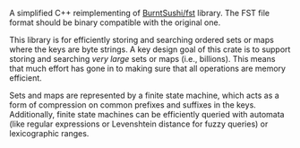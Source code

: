 A simplified C++ reimplementing of [BurntSushi/fst](https://github.com/BurntSushi/fst) library. The FST file format should be binary compatible with the original one. 

This library is for efficiently storing and searching ordered sets or maps where the keys are byte strings. A key design goal of this crate is to support storing and searching *very large* sets or maps (i.e., billions). This means that much effort has gone in to making sure that all operations are memory efficient.

Sets and maps are represented by a finite state machine, which acts as a form of compression on common prefixes and suffixes in the keys. Additionally, finite state machines can be efficiently queried with automata (like regular expressions or Levenshtein distance for fuzzy queries) or lexicographic ranges.
